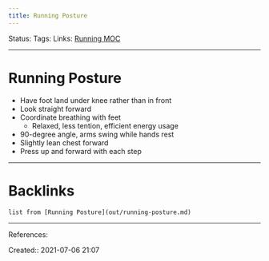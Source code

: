 ```yaml
---
title: Running Posture
---
```

Status: 
Tags: 
Links: [Running MOC](out/running-moc.md)
___
# Running Posture
- Have foot land under knee rather than in front
- Look straight forward
- Coordinate breathing with feet
	- Relaxed, less tention, efficient energy usage
- 90-degree angle, arms swing while hands rest
- Slightly lean chest forward
- Press up and forward with each step
___
# Backlinks
```dataview
list from [Running Posture](out/running-posture.md)
```
___
References: 

Created:: 2021-07-06 21:07
